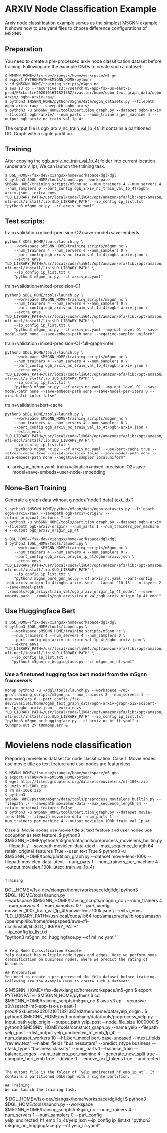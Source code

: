 # ARXIV Node Classification Example
Arxiv node classification example serves as the simplest M5GNN example. It shows how to use yaml files to choose difference configurations of M5GNN.

## Preparation
You need to create a pre-processed arxiv node classification dataset before training. Following are the example CMDs to create such a dataset:

```
$ M5GNN_HOME=/fsx-dev/xiangsx/home/workspace/m5-gnn
$ export PYTHONPATH=$M5GNN_HOME/python/
$ cd $M5GNN_HOME/training_scripts/m5gnn_nc
$ aws s3 cp --recursive s3://search-m5-app-fsx-us-east-1-prod/FSxLustre20201016T182138Z/ivasilei/home/ogbn_text_graph_data/ogbn-arxiv/ ogbn-arxiv-raw/
$ python3 $M5GNN_HOME/python/m5gnn/data/ogbn_datasets.py --filepath ogbn-arxiv-raw/ --savepath ogbn-arxiv/
$ python3 -u $M5GNN_HOME/tools/partition_graph.py --dataset ogbn-arxiv --filepath ogbn-arxiv/ --num_parts 1 --num_trainers_per_machine 4 --output ogb_arxiv_nc_train_val_1p_4t
```

The output file is ogb_arxiv_nc_train_val_1p_4t/. It contains a partitioned DGLGraph with a signle partition.

## Training
After copying the ogb_arxiv_nc_train_val_1p_4t folder into current location (under arxiv_lp), We can launch the training task.

```
$ DGL_HOME=/fsx-dev/xiangsx/home/workspace/dgl/dgl
$ python3 $DGL_HOME/tools/launch.py --workspace $M5GNN_HOME/training_scripts/m5gnn_nc --num_trainers 4 --num_servers 4 --num_samplers 0 --part_config ogb_arxiv_nc_train_val_1p_4t/ogbn-arxiv.json --extra_envs "LD_LIBRARY_PATH=/usr/local/cuda/lib64:/opt/amazon/efa/lib:/opt/amazon/openmpi/lib:/home/deepspeed/aws-ofi-nccl/install/lib:$LD_LIBRARY_PATH" --ip_config ip_list.txt "python3 m5gnn_nc.py --cf arxiv_nc.yaml"
```

## Test scripts:
train+validation+mixed-precision-O2+save-model+save-embeds
```
python3 $DGL_HOME/tools/launch.py \
    --workspace $M5GNN_HOME/training_scripts/m5gnn_nc \
    --num_trainers 4 --num_servers 4 --num_samplers 0 \
    --part_config ogb_arxiv_nc_train_val_1p_4t/ogbn-arxiv.json \
    --extra_envs "LD_LIBRARY_PATH=/usr/local/cuda/lib64:/opt/amazon/efa/lib:/opt/amazon/openmpi/lib:/home/deepspeed/aws-ofi-nccl/install/lib:$LD_LIBRARY_PATH" \
    --ip_config ip_list.txt \
    "python3 m5gnn_nc.py --cf arxiv_nc.yaml"
```

train+validation+mixed-precision-O1
```
python3 $DGL_HOME/tools/launch.py \
    --workspace $M5GNN_HOME/training_scripts/m5gnn_nc \
    --num_trainers 4 --num_servers 4 --num_samplers 0 \
    --part_config ogb_arxiv_nc_train_val_1p_4t/ogbn-arxiv.json \
    --extra_envs "LD_LIBRARY_PATH=/usr/local/cuda/lib64:/opt/amazon/efa/lib:/opt/amazon/openmpi/lib:/home/deepspeed/aws-ofi-nccl/install/lib:$LD_LIBRARY_PATH" \
    --ip_config ip_list.txt \
    "python3 m5gnn_nc.py --cf arxiv_nc.yaml --mp-opt-level O1 --save-model-path none --save-embeds-path none --negative-sampler uniform"
```

train+validation+mixed-precision-O1-full-graph-infer
```
python3 $DGL_HOME/tools/launch.py \
    --workspace $M5GNN_HOME/training_scripts/m5gnn_nc \
    --num_trainers 4 --num_servers 4 --num_samplers 0 \
    --part_config ogb_arxiv_nc_train_val_1p_4t/ogbn-arxiv.json \
    --extra_envs "LD_LIBRARY_PATH=/usr/local/cuda/lib64:/opt/amazon/efa/lib:/opt/amazon/openmpi/lib:/home/deepspeed/aws-ofi-nccl/install/lib:$LD_LIBRARY_PATH" \
    --ip_config ip_list.txt \
    "python3 m5gnn_nc.py --cf arxiv_nc.yaml --mp-opt-level O1 --save-model-path none --save-embeds-path none --save-model-per-iters 0 --mini-batch-infer false"
```

train+validation+bert-cache
```
python3 $DGL_HOME/tools/launch.py \
    --workspace $M5GNN_HOME/training_scripts/m5gnn_nc \
    --num_trainers 4 --num_servers 4 --num_samplers 0 \
    --part_config ogb_arxiv_nc_train_val_1p_4t/ogbn-arxiv.json \
    --extra_envs "LD_LIBRARY_PATH=/usr/local/cuda/lib64:/opt/amazon/efa/lib:/opt/amazon/openmpi/lib:/home/deepspeed/aws-ofi-nccl/install/lib:$LD_LIBRARY_PATH" \
    --ip_config ip_list.txt \
    "python3 m5gnn_nc.py --cf arxiv_nc.yaml --use-bert-cache true --refresh-cache true --mixed-precision false --save-model-path none --save-embeds-path none --negative-sampler localuniform"
```

 * arxiv_nc_nemb.yaml: train+validation+mixed-precision-O2+save-model+save-embeds+user-node-embedding

 ## None-Bert Training
 Generate a graph data without g.nodes['node'].data['text_idx']
```
$ python3 $M5GNN_HOME/python/m5gnn/data/ogbn_datasets.py --filepath ogbn-arxiv-raw/ --savepath ogb-arxiv-origin/ --retain_original_features True
$ python3 -u $M5GNN_HOME/tools/partition_graph.py --dataset ogbn-arxiv --filepath ogb-arxiv-origin/ --num_parts 1 --num_trainers_per_machine 4 --output ogb_arxiv_origin_1p_4t
```

```
$ DGL_HOME=/fsx-dev/xiangsx/home/workspace/dgl/dgl
$ python3 $DGL_HOME/tools/launch.py \
    --workspace $M5GNN_HOME/training_scripts/m5gnn_nc \
    --num_trainers 4 --num_servers 4 --num_samplers 0 \
    --part_config ogb_arxiv_origin_1p_4t/ogbn-arxiv.json \
    --extra_envs "LD_LIBRARY_PATH=/usr/local/cuda/lib64:/opt/amazon/efa/lib:/opt/amazon/openmpi/lib:/home/deepspeed/aws-ofi-nccl/install/lib:$LD_LIBRARY_PATH" \
    --ip_config ip_list.txt \
    "python3 m5gnn_pure_gnn_nc.py --cf arxiv_nc.yaml --part-config 'ogb_arxiv_origin_1p_4t/ogbn-arxiv.json' --fanout '10,15' --n-layers 2 --save-model-path './models/ogb_arxiv/train_val/ogb_arxiv_origin_1p_4t_model' --save-embeds-path './models/ogb_arxiv/train_val/ogb_arxiv_origin_1p_4t_emb'"
```

 ## Use Huggingface Bert
 ```
$ DGL_HOME=/fsx-dev/xiangsx/home/workspace/dgl/dgl
$ python3 $DGL_HOME/tools/launch.py \
    --workspace $M5GNN_HOME/training_scripts/m5gnn_nc \
    --num_trainers 4 --num_servers 4 --num_samplers 0 \
    --part_config ogb_arxiv_nc_train_val_1p_4t/ogbn-arxiv.json \
    --extra_envs "LD_LIBRARY_PATH=/usr/local/cuda/lib64:/opt/amazon/efa/lib:/opt/amazon/openmpi/lib:/home/deepspeed/aws-ofi-nccl/install/lib:$LD_LIBRARY_PATH" \
    --ip_config ip_list.txt \
    "python3 m5gnn_nc_huggingface.py --cf m5gnn_nc_hf.yaml"
```

### Use a finetuned hugging face  bert model from the m5gnn framework

 ```
nohup python3 -u ~/dgl/tools/launch.py --workspace ~/m5-gnn/training_scripts/m5gnn_nc --num_trainers 8 --num_servers 1 --num_samplers 0 --part_config /fsx-dev/ivasilei/home/ogbn_text_graph_data/ogbn-arxiv-graph-512-scibert-nc-1p/ogbn-arxiv.json --extra_envs "LD_LIBRARY_PATH=/usr/local/cuda/lib64:/opt/amazon/efa/lib:/opt/amazon/openmpi/lib:/home/deepspeed/aws-ofi-nccl/install/lib:$LD_LIBRARY_PATH" --ip_config ip_list.txt "python3 m5gnn_nc_huggingface.py --cf arxiv_nc_hf_ft.yaml" > t0nmpnp.out 2> t0nmpnp.err &
```

# Movielens node classification
Preparing movielens dataset for node classification. Case 1: Movie nodes use movie title as text feature and user nodes are featureless.
```
$ M5GNN_HOME=/fsx-dev/xiangsx/home/workspace/m5-gnn
$ export PYTHONPATH=$M5GNN_HOME/python/
$ wget http://files.grouplens.org/datasets/movielens/ml-100k.zip
$ unzip ml-100k.zip
$ rm ml-100k.zip
$ python3 $M5GNN_HOME/python/m5gnn/data/tools/preprocess_movielens_builtin.py --filepath ./ --savepath movielen-data --max_sequence_length 64 --retain_original_features False
$ python3 -u $M5GNN_HOME/tools/partition_graph.py --dataset movie-lens-100k --filepath movielen-data --num_parts 1 --num_trainers_per_machine 4 --output movielen_100k_train_val_1p_4t
```

Case 2: Movie nodes use movie title as text feature and user nodes use occuption as text feature.
$ python3 $M5GNN_HOME/python/m5gnn/data/tools/preprocess_movielens_builtin.py --filepath ./ --savepath movielen-data-utext --max_sequence_length 64 --retain_original_features True --user_text True
$ python3 -u $M5GNN_HOME/tools/partition_graph.py --dataset movie-lens-100k --filepath movielen-data-utext --num_parts 1 --num_trainers_per_machine 4 --output movielen_100k_utext_train_val_1p_4t
```

Training
```
DGL_HOME=/fsx-dev/xiangsx/home/workspace/dgl/dgl
python3 $DGL_HOME/tools/launch.py \
    --workspace $M5GNN_HOME/training_scripts/m5gnn_nc \
    --num_trainers 4 --num_servers 4 --num_samplers 0 \
    --part_config movielen_100k_train_val_1p_4t/movie-lens-100k.json \
    --extra_envs "LD_LIBRARY_PATH=/usr/local/cuda/lib64:/opt/amazon/efa/lib:/opt/amazon/openmpi/lib:/home/deepspeed/aws-ofi-nccl/install/lib:$LD_LIBRARY_PATH" \
    --ip_config ip_list.txt \
    "python3 m5gnn_nc_huggingface.py --cf ml_nc.yaml"
```

# Yelp Node Classification Example
Yelp dataset has multiple node types and edges. Here we perform node classification on business nodes, where we predict the rating of business.

## Preparation
You need to create a pre-processed the Yelp dataset before training. Following are the example CMDs to create such a dataset:

```
$ M5GNN_HOME=/fsx-dev/xiangsx/home/workspace/m5-gnn
$ export PYTHONPATH=$M5GNN_HOME/python/
$ cd $M5GNN_HOME/training_scripts/m5gnn_nc
$ aws s3 cp --recursive s3://search-m5-app-fsx-us-east-1-prod/FSxLustre20201016T182138Z/dzzhen/home/data/yelp_origin .
$ python3 $M5GNN_HOME/python/m5gnn/data/tools/preprocess_yelp.py --input_path yelp_origin --output_path yelp_post --node_file_size 1000000
$ python3 $M5GNN_HOME/tools/construct_graph.py --name yelp --filepath yelp_post --dist_output yelp_undirected_hf_emb_1p_4t --num_dataset_workers 10 --hf_bert_model bert-base-uncased --ntext_fields "review:text" --nlabel_fields "business:stars" --predict_ntype business --ntask_types "business:classify" --num_parts 1 --balance_train --balance_edges --num_trainers_per_machine 4 --generate_new_split true --compute_bert_emb true --device 0 --remove_text_tokens true --undirected
```

The output file is the folder of `yelp_undirected_hf_emb_1p_4t`. It contains a partitioned DGLGraph with a signle partition.

## Training
We can launch the training task.

```
$ DGL_HOME=/fsx-dev/xiangsx/home/workspace/dgl/dgl
$ python3 $DGL_HOME/tools/launch.py --workspace $M5GNN_HOME/training_scripts/m5gnn_nc --num_trainers 4 --num_servers 1 --num_samplers 0 --part_config yelp_undirected_hf_emb_1p_4t/yelp.json --ip_config ip_list.txt "python3 m5gnn_nc_huggingface.py --cf yelp_nc.yaml"
```
